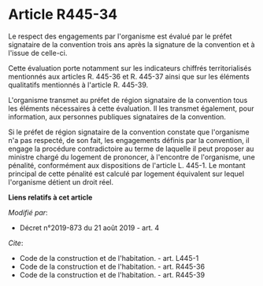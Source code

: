 # Article R445-34

Le respect des engagements par l'organisme est évalué par le préfet signataire de la convention trois ans après la signature
de la convention et à l'issue de celle-ci. 

Cette évaluation porte notamment sur les indicateurs chiffrés territorialisés mentionnés aux articles R. 445-36 et R. 445-37
ainsi que sur les éléments qualitatifs mentionnés à l'article R. 445-39. 

L'organisme transmet au préfet de région signataire de la convention tous les éléments nécessaires à cette évaluation. Il les
transmet également, pour information, aux personnes publiques signataires de la convention. 

Si le préfet de région signataire de la convention constate que l'organisme n'a pas respecté, de son fait, les engagements
définis par la convention, il engage la procédure contradictoire au terme de laquelle il peut proposer au ministre chargé du
logement de prononcer, à l'encontre de l'organisme, une pénalité, conformément aux dispositions de l'article L. 445-1. Le
montant principal de cette pénalité est calculé par logement équivalent sur lequel l'organisme détient un droit réel.

**Liens relatifs à cet article**

_Modifié par_:

  - Décret n°2019-873 du 21 août 2019 - art. 4

_Cite_:

  - Code de la construction et de l'habitation. - art. L445-1
  - Code de la construction et de l'habitation. - art. R445-36
  - Code de la construction et de l'habitation. - art. R445-39
